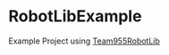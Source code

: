 # RobotLibExample
Example Project using [Team955RobotLib](https://github.com/FRC-Team-955/Team955RobotLib)
